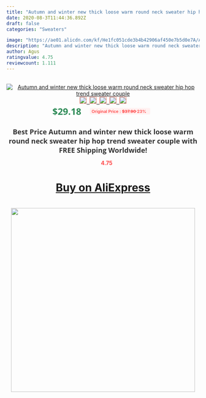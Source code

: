```yaml
---
title: "Autumn and winter new thick loose warm round neck sweater hip hop trend sweater couple"
date: 2020-08-3T11:44:36.892Z
draft: false
categories: "Sweaters"

image: "https://ae01.alicdn.com/kf/He1fc051cde3b4b42906af450e7b5d0e7A/Autumn-and-winter-new-thick-loose-warm-round-neck-sweater-hip-hop-trend-sweater-couple.jpg"
description: "Autumn and winter new thick loose warm round neck sweater hip hop trend sweater couple"
author: Agus
ratingvalue: 4.75
reviewcount: 1.111
---
```

<br>
<div style="text-align: center;">
<a href="https://s.click.aliexpress.com/e/_9hWadr" target="_blank" rel="nofollow noopener noreferrer"><img alt="Autumn and winter new thick loose warm round neck sweater hip hop trend sweater couple" class="magnifier-image" src="https://ae01.alicdn.com/kf/He1fc051cde3b4b42906af450e7b5d0e7A/Autumn-and-winter-new-thick-loose-warm-round-neck-sweater-hip-hop-trend-sweater-couple.jpg_640x640.jpg">
<br>
<img style="border:1px solid salmon" src="https://ae01.alicdn.com/kf/He1fc051cde3b4b42906af450e7b5d0e7A/Autumn-and-winter-new-thick-loose-warm-round-neck-sweater-hip-hop-trend-sweater-couple.jpg_120x120.jpg">&nbsp;&nbsp;<img style="border:1px solid salmon" src="https://ae01.alicdn.com/kf/H1f34907bf3ea467180ec402b52dbda041/Autumn-and-winter-new-thick-loose-warm-round-neck-sweater-hip-hop-trend-sweater-couple.jpg_120x120.jpg">&nbsp;&nbsp;<img style="border:1px solid salmon" src="https://ae01.alicdn.com/kf/Ha39f87b0de034e60aa4dd9e683c384e44/Autumn-and-winter-new-thick-loose-warm-round-neck-sweater-hip-hop-trend-sweater-couple.jpg_120x120.jpg">&nbsp;&nbsp;<img style="border:1px solid salmon" src="https://ae01.alicdn.com/kf/H304be19304b74db8b37dfab610c58b2dW/Autumn-and-winter-new-thick-loose-warm-round-neck-sweater-hip-hop-trend-sweater-couple.jpg_120x120.jpg">&nbsp;&nbsp;<img style="border:1px solid salmon" src="https://ae01.alicdn.com/kf/Ha584a00734e34bce899ca0b9f6cdc4865/Autumn-and-winter-new-thick-loose-warm-round-neck-sweater-hip-hop-trend-sweater-couple.jpg_120x120.jpg"></a></div><br0>
<div style="text-align: center;"><span style="background-color: white; border: 0px; box-sizing: border-box; color: seagreen; display: inline-block; font-family: &quot;open sans&quot; , &quot;arial&quot; , &quot;helvetica&quot; , sans-serif , &quot;heiti&quot;; font-size: 24px; font-stretch: inherit; font-weight: 700; line-height: inherit; margin: 0px 10px 0px 0px; padding: 0px; vertical-align: middle;">$29.18 </span>
<span style="background: rgb(255 , 241 , 241); border-radius: 3px; border: 0px; box-sizing: border-box; color: #ff4747; display: inline-block; font-family: inherit; font-size: 12px; font-stretch: inherit; font-style: inherit; font-variant: inherit; font-weight: 600; line-height: inherit; margin: 0px; padding: 2px 5px; transform: scale(0.9); vertical-align: middle;">Original Price : <b style="text-decoration: line-through;">$37.90 </b> 23%&nbsp;&nbsp;</span></div>
<h1 style="color: #333333; display: inline-block; font-family: &quot;open sans&quot; , &quot;arial&quot; , &quot;helvetica&quot; , sans-serif , &quot;heiti&quot;; font-size: 18px; font-stretch: inherit; font-weight: 700; text-align: center;">Best Price Autumn and winter new thick loose warm round neck sweater hip hop trend sweater couple with FREE Shipping Worldwide!</h1>
<div style="color: #ff4747; text-align: center;">
<img src="https://4.bp.blogspot.com/-M0ZcTcb-5uY/XleCXlxnR4I/AAAAAAAAAEc/OrjgMkXV1oMQFaCRZj5HQwOCBcu3w1FegCPcBGAYYCw/s1600/star.png" style="height: 15px;">&nbsp;<b>4.75</b></div>
<div class="button_cont" align="center"><a class="buynow_a" href="https://s.click.aliexpress.com/e/_9hWadr" target="_blank" rel="nofollow noopener noreferrer"><H1>Buy on AliExpress</H1></a></div><br>
<div class="separator" style="clear: both; text-align: center;">
<img src="https://lh3.googleusercontent.com/-pTy5HemUv9M/XlePHvY0dAI/AAAAAAAAAE4/0nX5iRUoIWY8eMW9Dpxeirr157OZliDIgCLcBGAsYHQ/s1600/badge.gif" width="480">
</div>
